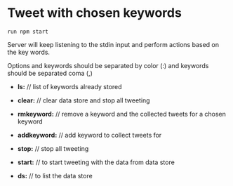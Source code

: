 # Tweet with chosen keywords

`run npm start`

Server will keep listening to the stdin input and perform actions based on the key words.

Options and keywords should be separated by color (:) and keywords should be separated coma (,)

* **ls:** // list of keywords already stored

* **clear:** // clear data store and stop all tweeting

* **rmkeyword:** // remove a keyword and the collected tweets for a chosen keyword

* **addkeyword:** // add keyword to collect tweets for

* **stop:** // stop all tweeting

* **start:** // to start tweeting with the data from data store

* **ds:** // to list the data store